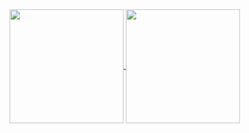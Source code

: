 
<a href="https://github.com/luis-abeno/github-readme-stats">
  <img height=200 align="center" src="https://github-readme-stats-ebon-chi-70.vercel.app/api?username=luis-abeno&include_all_commits=true" />
</a>

<a href="https://github.com/luis-abeno">
  <img height=200 align="center" src="https://github-readme-stats-ebon-chi-70.vercel.app/api/top-langs?username=luis-abeno&layout=compact&langs_count=8&card_width=320" />
</a>
